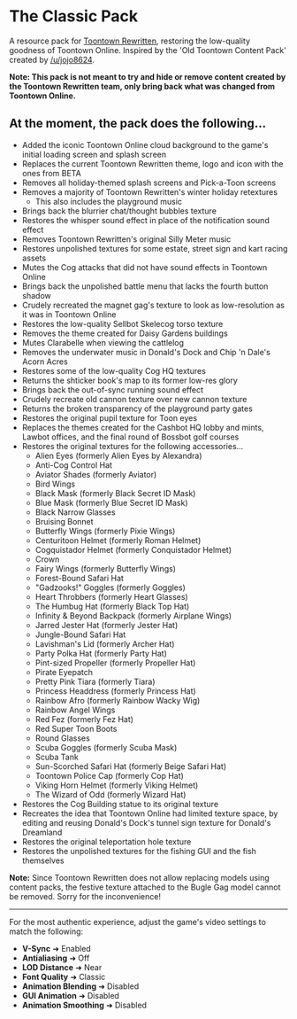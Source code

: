 # The Classic Pack
 A resource pack for [Toontown Rewritten](https://www.toontownrewritten.com/), restoring the low-quality goodness of Toontown Online. Inspired by the 'Old Toontown Content Pack' created by [/u/jojo8624](https://www.reddit.com/user/jojo8624/).

**Note: This pack is not meant to try and hide or remove content created by the Toontown Rewritten team, only bring back what was changed from Toontown Online.**

## At the moment, the pack does the following...
- Added the iconic Toontown Online cloud background to the game's initial loading screen and splash screen
- Replaces the current Toontown Rewritten theme, logo and icon with the ones from BETA
- Removes all holiday-themed splash screens and Pick-a-Toon screens
- Removes a majority of Toontown Rewritten's winter holiday retextures
  - This also includes the playground music
- Brings back the blurrier chat/thought bubbles texture
- Restores the whisper sound effect in place of the notification sound effect
- Removes Toontown Rewritten's original Silly Meter music
- Restores unpolished textures for some estate, street sign and kart racing assets
- Mutes the Cog attacks that did not have sound effects in Toontown Online
- Brings back the unpolished battle menu that lacks the fourth button shadow
- Crudely recreated the magnet gag's texture to look as low-resolution as it was in Toontown Online
- Restores the low-quality Sellbot Skelecog torso texture
- Removes the theme created for Daisy Gardens buildings
- Mutes Clarabelle when viewing the cattlelog
- Removes the underwater music in Donald's Dock and Chip 'n Dale's Acorn Acres
- Restores some of the low-quality Cog HQ textures
- Returns the shticker book's map to its former low-res glory
- Brings back the out-of-sync running sound effect
- Crudely recreate old cannon texture over new cannon texture
- Returns the broken transparency of the playground party gates
- Restores the original pupil texture for Toon eyes
- Replaces the themes created for the Cashbot HQ lobby and mints, Lawbot offices, and the final round of Bossbot golf courses
- Restores the original textures for the following accessories...
  - Alien Eyes (formerly Alien Eyes by Alexandra)
  - Anti-Cog Control Hat
  - Aviator Shades (formerly Aviator)
  - Bird Wings
  - Black Mask (formerly Black Secret ID Mask)
  - Blue Mask (formerly Blue Secret ID Mask)
  - Black Narrow Glasses
  - Bruising Bonnet
  - Butterfly Wings (formerly Pixie Wings)
  - Centuritoon Helmet (formerly Roman Helmet)
  - Cogquistador Helmet (formerly Conquistador Helmet)
  - Crown
  - Fairy Wings (formerly Butterfly Wings)
  - Forest-Bound Safari Hat
  - "Gadzooks!" Goggles (formerly Goggles)
  - Heart Throbbers (formerly Heart Glasses)
  - The Humbug Hat (formerly Black Top Hat)
  - Infinity & Beyond Backpack (formerly Airplane Wings)
  - Jarred Jester Hat (formerly Jester Hat)
  - Jungle-Bound Safari Hat
  - Lavishman's Lid (formerly Archer Hat)
  - Party Polka Hat (formerly Party Hat)
  - Pint-sized Propeller (formerly Propeller Hat)
  - Pirate Eyepatch
  - Pretty Pink Tiara (formerly Tiara)
  - Princess Headdress (formerly Princess Hat)
  - Rainbow Afro (formerly Rainbow Wacky Wig)
  - Rainbow Angel Wings
  - Red Fez (formerly Fez Hat)
  - Red Super Toon Boots
  - Round Glasses
  - Scuba Goggles (formerly Scuba Mask)
  - Scuba Tank
  - Sun-Scorched Safari Hat (formerly Beige Safari Hat)
  - Toontown Police Cap (formerly Cop Hat)
  - Viking Horn Helmet (formerly Viking Helmet)
  - The Wizard of Odd (formerly Wizard Hat)
- Restores the Cog Building statue to its original texture
- Recreates the idea that Toontown Online had limited texture space, by editing and reusing Donald's Dock's tunnel sign texture for Donald's Dreamland
- Restores the original teleportation hole texture
- Restores the unpolished textures for the fishing GUI and the fish themselves

<b>Note:</b> Since Toontown Rewritten does not allow replacing models using content packs, the festive texture attached to the Bugle Gag model cannot be removed. Sorry for the inconvenience!

---

For the most authentic experience, adjust the game's video settings to match the following:
 - <b>V-Sync</b> ➜ Enabled
 - <b>Antialiasing</b> ➜ Off
 - <b>LOD Distance</b> ➜ Near
 - <b>Font Quality</b> ➜ Classic
 - <b>Animation Blending</b> ➜ Disabled
 - <b>GUI Animation</b> ➜ Disabled
 - <b>Animation Smoothing</b> ➜ Disabled